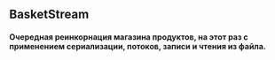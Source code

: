 ## BasketStream
#### Очередная реинкорнация магазина продуктов, на этот раз с применением сериализации, потоков, записи и чтения из файла.
